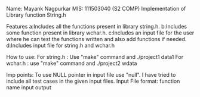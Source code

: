 Name: Mayank Nagpurkar
MIS: 111503040 (S2 COMP)
Implementation of Library function String.h

Features
a:Includes all the functions present in library string.h.
b:Includes some function present in library wchar.h.
c:Includes an input file for the user where he can test the functions written and also add functions if needed.
d:Includes input file for string.h and wchar.h

How to use:
For string.h : Use "make" command and ./project1 data1
For wchar.h : use "make" command and ./project2 wdata
  
Imp points:
To use NULL pointer in input file use "null".
I have tried to include all test cases in the given input files.
Input File format:
function name input output



